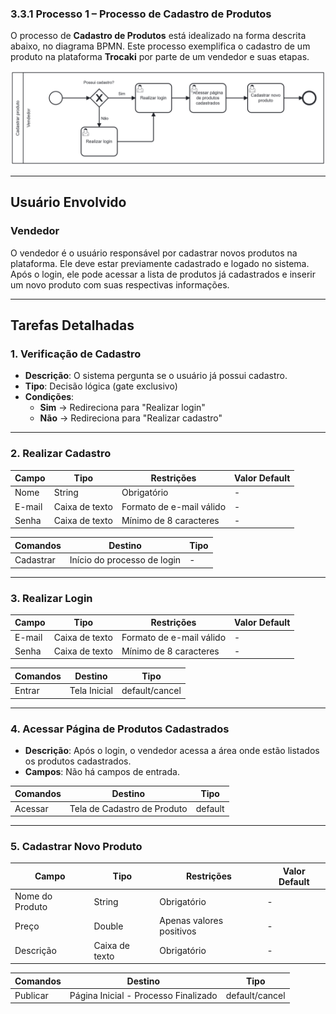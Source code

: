 ### 3.3.1 Processo 1 – Processo de Cadastro de Produtos 

O processo de **Cadastro de Produtos** está idealizado na forma descrita abaixo, no diagrama BPMN. Este processo exemplifica o cadastro de um produto na plataforma **Trocaki** por parte de um vendedor e suas etapas.

![Processo de Cadastro de Produtos](../images/Process_CadastroDeProduto.png "Modelo BPMN do Processo 1.")

---

## **Usuário Envolvido**

### **Vendedor**
O vendedor é o usuário responsável por cadastrar novos produtos na plataforma. Ele deve estar previamente cadastrado e logado no sistema. Após o login, ele pode acessar a lista de produtos já cadastrados e inserir um novo produto com suas respectivas informações.

---

## **Tarefas Detalhadas**

### **1. Verificação de Cadastro**
- **Descrição**: O sistema pergunta se o usuário já possui cadastro.
- **Tipo**: Decisão lógica (gate exclusivo)
- **Condições**:  
  - **Sim** → Redireciona para "Realizar login"  
  - **Não** → Redireciona para "Realizar cadastro"  

---

### **2. Realizar Cadastro**

| **Campo** | **Tipo** | **Restrições** | **Valor Default** |
|-----------|---------|---------------|------------------|
| Nome | String | Obrigatório | - |
| E-mail | Caixa de texto | Formato de e-mail válido | - |
| Senha | Caixa de texto | Mínimo de 8 caracteres | - |

| **Comandos** | **Destino** | **Tipo** |
|-------------|------------|---------|
| Cadastrar | Início do processo de login | - |

---

### **3. Realizar Login**

| **Campo** | **Tipo** | **Restrições** | **Valor Default** |
|-----------|---------|---------------|------------------|
| E-mail | Caixa de texto | Formato de e-mail válido | - |
| Senha | Caixa de texto | Mínimo de 8 caracteres | - |

| **Comandos** | **Destino** | **Tipo** |
|-------------|------------|---------|
| Entrar | Tela Inicial | default/cancel |

---

### **4. Acessar Página de Produtos Cadastrados**
- **Descrição**: Após o login, o vendedor acessa a área onde estão listados os produtos cadastrados.
- **Campos**: Não há campos de entrada.

| **Comandos** | **Destino** | **Tipo** |
|-------------|------------|---------|
| Acessar | Tela de Cadastro de Produto | default |

---

### **5. Cadastrar Novo Produto**

| **Campo** | **Tipo** | **Restrições** | **Valor Default** |
|----------------|---------|--------------------|------------------|
| Nome do Produto | String | Obrigatório | - |
| Preço | Double | Apenas valores positivos | - |
| Descrição | Caixa de texto | Obrigatório | - |

| **Comandos** | **Destino** | **Tipo** |
|-------------|------------------------------|---------|
| Publicar | Página Inicial - Processo Finalizado | default/cancel |

